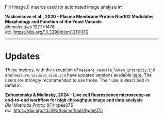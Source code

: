 Fiji (ImageJ) macros used for automated image analysis in:

**Vaskovicova et al., 2020 - Plasma Membrane Protein Nce102 Modulates Morphology and Function of the Yeast Vacuole**\
*Biomolecules* 10(11):1476\
doi: https://doi.org/10.3390/biom10111476

---
# Updates
These macros, with the exception of `measure_vacuole_lumen_intensity.ijm` and `measure_vacuole_size.ijm` have updated versions available [here](https://github.com/jakubzahumensky/microscopy_analysis).
The users are strongly recommended to use those. Their use is described in detail in:

**Zahumensky & Malinsky, 2024 – Live cell fluorescence microscopy-an end-to-end workflow for high-throughput image and data analysis**\
*Biol Methods Protoc* 9(1):bpae075\
doi: https://doi.org/10.1093/biomethods/bpae075
